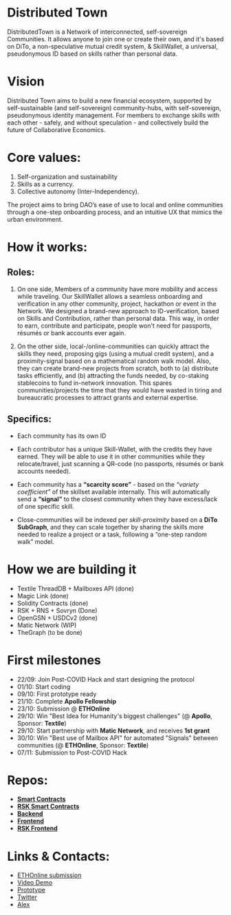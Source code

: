 # Distributed Town
DistributedTown is a Network of interconnected, self-sovereign Communities. It allows anyone to join one or create their own, and it's based on DiTo, a non-speculative mutual credit system, & SkillWallet, a universal, pseudonymous ID based on skills rather than personal data.

# Vision 
Distributed Town aims to build a new financial ecosystem, supported by self-sustainable (and self-sovereign) community-hubs, with self-sovereign, pseudonymous identity management. For members to exchange skills with each other - safely, and without speculation - and collectively build the future of Collaborative Economics.

# Core values:
1. Self-organization and sustainability
2. Skills as a currency. 
3. Collective autonomy (Inter-Independency). 

The project aims to bring DAO’s ease of use to local and online communities through a one-step onboarding process, and an intuitive UX that mimics the urban environment.

# How it works:
## Roles:
1. On one side, Members of a community have more mobility and access while traveling. Our SkillWallet allows a seamless onboarding and verification in any other community, project, hackathon or event in the Network. We designed a brand-new approach to ID-verification, based on Skills and Contribution, rather than personal data. This way, in order to earn, contribute and participate, people won't need for passports, résumés or bank accounts ever again.

2. On the other side, local-/online-communities can quickly attract the skills they need, proposing gigs (using a mutual credit system), and a proximity-signal based on a mathematical random walk model. Also, they can create brand-new projects from scratch, both to (a) distribute tasks efficiently, and (b) attracting the funds needed, by co-staking stablecoins to fund in-network innovation. This spares communities/projects the time that they would have wasted in tiring and bureaucratic processes to attract grants and external expertise.

## Specifics:
- Each community has its own ID
- Each contributor has a unique Skill-Wallet, with the credits they have earned. They will be able to use it in other communities while they relocate/travel, just scanning a QR-code (no passports, résumés or bank accounts needed).
- Each community has a __“scarcity score”__ - based on the *“variety coefficient”* of the skillset available internally. This will automatically send a __“signal”__ to the closest community when they have excess/lack of one specific skill. 

- Close-communities will be indexed per *skill-proximity* based on a __DiTo SubGraph__, and they can scale together by sharing the skills more needed to realize a project or a task, following a “one-step random walk” model.


# How we are building it
- Textile ThreadDB + Mailboxes API (done)
- Magic Link (done)
- Solidity Contracts (done)
- RSK + RNS + Sovryn (Done)
- OpenGSN + USDCv2 (done)
- Matic Network (WIP)
- TheGraph (to be done)

# First milestones
- 22/09: Join Post-COVID Hack and start designing the protocol
- 01/10: Start coding
- 09/10: First prototype ready
- 21/10: Complete __Apollo Fellowship__
- 23/10: Submission @ __ETHOnline__
- 29/10: Win "Best Idea for Humanity's biggest challenges" (@ __Apollo__, Sponsor: __Textile__)
- 29/10: Start partnership with __Matic Network__, and receives __1st grant__
- 30/10: Win "Best use of Mailbox API" for automated "Signals" between communities (@ __ETHOnline__, Sponsor: __Textile__)
- 07/11: Submission to Post-COVID Hack

# Repos:
- [**Smart Contracts**](https://github.com/DistributedTown/distributed-town-smart-contracts)
- [**RSK Smart Contracts**](https://github.com/DistributedTown/distributed-town-rsk-smart-contracts)
- [**Backend**](https://github.com/DistributedTown/distributed-town-backend)
- [**Frontend**](https://github.com/DistributedTown/distributed-town-frontend)
- [**RSK Frontend**](https://github.com/DistributedTown/distributed-town-rsk-frontend)

# Links & Contacts:
- [ETHOnline submission](https://hack.ethglobal.co/showcase/distributedtown-rec4JRV38UV4tnA7P)
- [Video Demo](https://www.youtube.com/watch?v=yh7oiAbGNck)
- [Prototype](https://distributed.town)
- [Twitter](https://twitter.com/DistributedTown)
- [Alex](https://t.me/jabyl)


